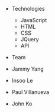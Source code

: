 

- Technologies
  - JavaScript
  - HTML
  - CSS
  - JQuery
  - API
  
 - Team
  - Jammy Yang
  - Insoo Le
  - Paul Villanueva
  - John Ko


